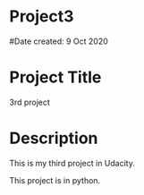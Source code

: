 # Project3

#Date created: 9 Oct 2020

# Project Title

3rd project

# Description

This is my third project in Udacity.

This project is in python.
